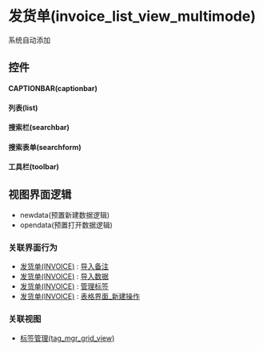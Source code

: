 # 发货单(invoice_list_view_multimode)  <!-- {docsify-ignore-all} -->


系统自动添加



## 控件
#### CAPTIONBAR(captionbar)
#### 列表(list)
#### 搜索栏(searchbar)
#### 搜索表单(searchform)
#### 工具栏(toolbar)

## 视图界面逻辑
  * newdata(预置新建数据逻辑)
  * opendata(预置打开数据逻辑)


### 关联界面行为
  * [发货单(INVOICE)](module/crm/invoice) : [导入备注](module/crm/invoice#界面行为)
  * [发货单(INVOICE)](module/crm/invoice) : [导入数据](module/crm/invoice#界面行为)
  * [发货单(INVOICE)](module/crm/invoice) : [管理标签](module/crm/invoice#界面行为)
  * [发货单(INVOICE)](module/crm/invoice) : [表格界面_新建操作](module/crm/invoice#界面行为)

### 关联视图
  * [标签管理(tag_mgr_grid_view)](app/view/tag_mgr_grid_view)

<script>
 const { createApp } = Vue
  createApp({
    data() {
      return {

      }
    }
  }).use(ElementPlus).mount('#app')
</script>